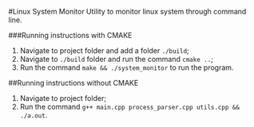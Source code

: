 #Linux System Monitor
Utility to monitor linux system through command line.

###Running instructions with CMAKE
1. Navigate to project folder and add a folder `./build`;
2. Navigate to `./build` folder and run the command `cmake ..`;
3. Run the command `make && ./system_monitor` to run the program.

##Running instructions without CMAKE
1. Navigate to project folder;
2. Run the command `g++ main.cpp process_parser.cpp utils.cpp && ./a.out`. 